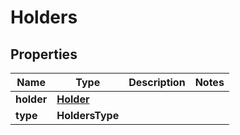 

# Holders


## Properties

| Name | Type | Description | Notes |
|------------ | ------------- | ------------- | -------------|
|**holder** | [**Holder**](Holder.md) |  |  |
|**type** | **HoldersType** |  |  |




